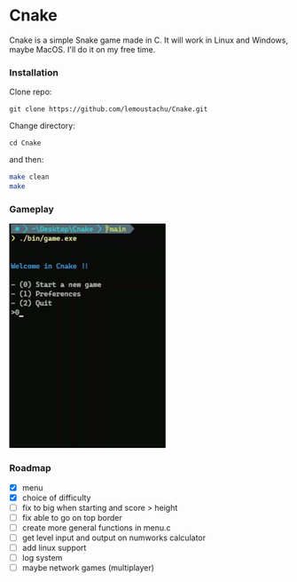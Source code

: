 # Cnake
Cnake is a simple Snake game made in C. It will work in Linux and Windows, maybe MacOS. I'll do it on my free time.

### Installation

Clone repo:
```shell
git clone https://github.com/lemoustachu/Cnake.git
```

Change directory:
```shell
cd Cnake
```

and then:
```bash
make clean
make
```

### Gameplay

<img src="assets/gameplay.gif" alt="gameplay" width="282"/> 

### Roadmap

- [x] menu
- [x] choice of difficulty
- [ ] fix to big when starting and score > height
- [ ] fix able to go on top border
- [ ] create more general functions in menu.c
- [ ] get level input and output on numworks calculator
- [ ] add linux support
- [ ] log system
- [ ] maybe network games (multiplayer)
